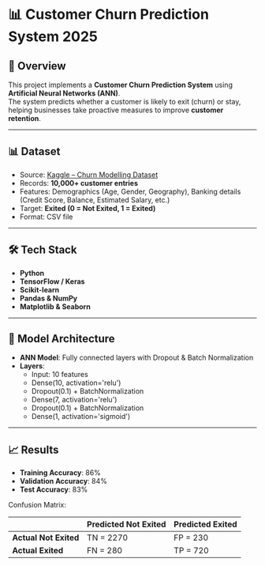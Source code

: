 # 📊 Customer Churn Prediction System 2025

## 📌 Overview
This project implements a **Customer Churn Prediction System** using **Artificial Neural Networks (ANN)**.  
The system predicts whether a customer is likely to exit (churn) or stay, helping businesses take proactive measures to improve **customer retention**.  

---

## 📊 Dataset
- Source: [Kaggle – Churn Modelling Dataset](https://www.kaggle.com/datasets/shubh0799/churn-modelling)  
- Records: **10,000+ customer entries**  
- Features: Demographics (Age, Gender, Geography), Banking details (Credit Score, Balance, Estimated Salary, etc.)  
- Target: **Exited (0 = Not Exited, 1 = Exited)**  
- Format: CSV file  

---

## 🛠️ Tech Stack
- **Python**  
- **TensorFlow / Keras**  
- **Scikit-learn**  
- **Pandas & NumPy**  
- **Matplotlib & Seaborn**  

---

## 🧬 Model Architecture
- **ANN Model**: Fully connected layers with Dropout & Batch Normalization  
- **Layers**:  
  - Input: 10 features  
  - Dense(10, activation='relu')  
  - Dropout(0.1) + BatchNormalization  
  - Dense(7, activation='relu')  
  - Dropout(0.1) + BatchNormalization  
  - Dense(1, activation='sigmoid')  

---

## 📈 Results
- **Training Accuracy**: 86%  
- **Validation Accuracy**: 84%  
- **Test Accuracy**: 83%  

Confusion Matrix:  

|                   | Predicted Not Exited | Predicted Exited |
|-------------------|----------------------|------------------|
| **Actual Not Exited** | TN = 2270            | FP = 230          |
| **Actual Exited**     | FN = 280             | TP = 720          |

